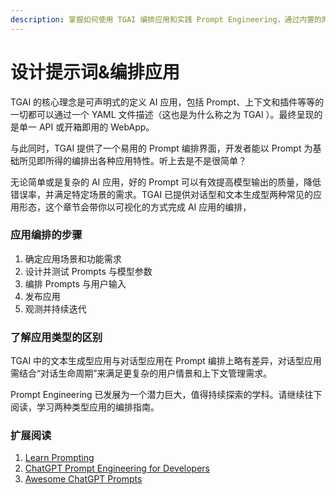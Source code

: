 ```yaml
---
description: 掌握如何使用 TGAI 编排应用和实践 Prompt Engineering，通过内置的两种应用类型，搭建出高价值的 AI 应用。
---
```


# 设计提示词&编排应用

TGAI 的核心理念是可声明式的定义 AI 应用，包括 Prompt、上下文和插件等等的一切都可以通过一个 YAML 文件描述（这也是为什么称之为 TGAI ）。最终呈现的是单一 API 或开箱即用的 WebApp。

与此同时，TGAI 提供了一个易用的 Prompt 编排界面，开发者能以 Prompt 为基础所见即所得的编排出各种应用特性。听上去是不是很简单？

无论简单或是复杂的 AI 应用，好的 Prompt 可以有效提高模型输出的质量，降低错误率，并满足特定场景的需求。TGAI 已提供对话型和文本生成型两种常见的应用形态，这个章节会带你以可视化的方式完成 AI 应用的编排，

### 应用编排的步骤

1. 确定应用场景和功能需求
2. 设计并测试 Prompts 与模型参数
3. 编排 Prompts 与用户输入
4. 发布应用
5. 观测并持续迭代

### 了解应用类型的区别

TGAI 中的文本生成型应用与对话型应用在 Prompt 编排上略有差异，对话型应用需结合“对话生命周期”来满足更复杂的用户情景和上下文管理需求。

Prompt Engineering 已发展为一个潜力巨大，值得持续探索的学科。请继续往下阅读，学习两种类型应用的编排指南。

### 扩展阅读

1. [Learn Prompting](https://learnprompting.org/zh-Hans/)
2. [ChatGPT Prompt Engineering for Developers](https://www.deeplearning.ai/short-courses/chatgpt-prompt-engineering-for-developers/)
3. [Awesome ChatGPT Prompts](https://github.com/f/awesome-chatgpt-prompts)
